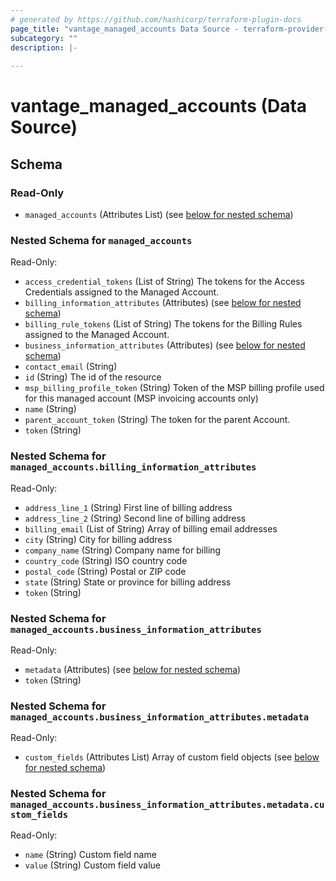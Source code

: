 ```yaml
---
# generated by https://github.com/hashicorp/terraform-plugin-docs
page_title: "vantage_managed_accounts Data Source - terraform-provider-vantage"
subcategory: ""
description: |-
  
---
```


# vantage_managed_accounts (Data Source)





<!-- schema generated by tfplugindocs -->
## Schema

### Read-Only

- `managed_accounts` (Attributes List) (see [below for nested schema](#nestedatt--managed_accounts))

<a id="nestedatt--managed_accounts"></a>
### Nested Schema for `managed_accounts`

Read-Only:

- `access_credential_tokens` (List of String) The tokens for the Access Credentials assigned to the Managed Account.
- `billing_information_attributes` (Attributes) (see [below for nested schema](#nestedatt--managed_accounts--billing_information_attributes))
- `billing_rule_tokens` (List of String) The tokens for the Billing Rules assigned to the Managed Account.
- `business_information_attributes` (Attributes) (see [below for nested schema](#nestedatt--managed_accounts--business_information_attributes))
- `contact_email` (String)
- `id` (String) The id of the resource
- `msp_billing_profile_token` (String) Token of the MSP billing profile used for this managed account (MSP invoicing accounts only)
- `name` (String)
- `parent_account_token` (String) The token for the parent Account.
- `token` (String)

<a id="nestedatt--managed_accounts--billing_information_attributes"></a>
### Nested Schema for `managed_accounts.billing_information_attributes`

Read-Only:

- `address_line_1` (String) First line of billing address
- `address_line_2` (String) Second line of billing address
- `billing_email` (List of String) Array of billing email addresses
- `city` (String) City for billing address
- `company_name` (String) Company name for billing
- `country_code` (String) ISO country code
- `postal_code` (String) Postal or ZIP code
- `state` (String) State or province for billing address
- `token` (String)


<a id="nestedatt--managed_accounts--business_information_attributes"></a>
### Nested Schema for `managed_accounts.business_information_attributes`

Read-Only:

- `metadata` (Attributes) (see [below for nested schema](#nestedatt--managed_accounts--business_information_attributes--metadata))
- `token` (String)

<a id="nestedatt--managed_accounts--business_information_attributes--metadata"></a>
### Nested Schema for `managed_accounts.business_information_attributes.metadata`

Read-Only:

- `custom_fields` (Attributes List) Array of custom field objects (see [below for nested schema](#nestedatt--managed_accounts--business_information_attributes--metadata--custom_fields))

<a id="nestedatt--managed_accounts--business_information_attributes--metadata--custom_fields"></a>
### Nested Schema for `managed_accounts.business_information_attributes.metadata.custom_fields`

Read-Only:

- `name` (String) Custom field name
- `value` (String) Custom field value


